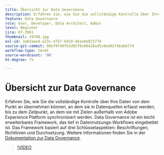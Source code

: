 ```yaml
---
title: Übersicht zur Data Governance
description: Erfahren Sie, wie Sie die vollständige Kontrolle über Ihre Daten von dem Punkt an übernehmen können, an dem sie in Datenquellen erfasst werden, bis zu dem Zeitpunkt, an dem sie mit Zielen außerhalb von Adobe Experience Platform synchronisiert werden.
feature: Data Governance
role: User, Developer, Data Architect, Admin
level: Beginner
jira: KT-3991
thumbnail: 29708.jpg
exl-id: 3a02aee4-a23c-4757-b910-d61a9e871774
source-git-commit: 00ef0f40fb3d82f0c06428a35c0e402f46ab6774
workflow-type: tm+mt
source-wordcount: '96'
ht-degree: 7%

---
```


# Übersicht zur Data Governance

Erfahren Sie, wie Sie die vollständige Kontrolle über Ihre Daten von dem Punkt an übernehmen können, an dem sie in Datenquellen erfasst werden, bis zu dem Zeitpunkt, an dem sie mit Zielen außerhalb von Adobe Experience Platform synchronisiert werden. Data Governance ist ein leicht erweiterbares Framework, das tief in Datennutzungs-Workflows eingebettet ist. Das Framework basiert auf drei Schlüsselaspekten: Beschriftungen, Richtlinien und Durchsetzung. Weitere Informationen finden Sie in der [Dokumentation zur Data Governance](https://experienceleague.adobe.com/docs/experience-platform/data-governance/home.html?lang=de).

>[!VIDEO](https://video.tv.adobe.com/v/29708?learn=on)
